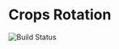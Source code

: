 Crops Rotation
=============

![Build Status](https://travis-ci.org/pulpillo/cropsrotation.png?branch=develop)
